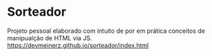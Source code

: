# Sorteador
Projeto pessoal elaborado com intuito de por em prática conceitos de manipualção de HTML via JS.
https://devmeinerz.github.io/sorteador/index.html
